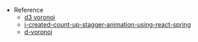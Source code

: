 - Reference
  - [d3 voronoi](https://bl.ocks.org/aaizemberg/8063f8c2d1adb7c7ee68)
  - [i-created-count-up-stagger-animation-using-react-spring](https://nap5.hashnode.dev/i-created-count-up-stagger-animation-using-react-spring)
  - [d-voronoi](https://github.com/d3/d3-voronoi)
